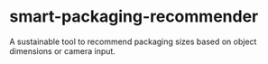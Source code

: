 # smart-packaging-recommender
A sustainable tool to recommend packaging sizes based on object dimensions or camera input.
